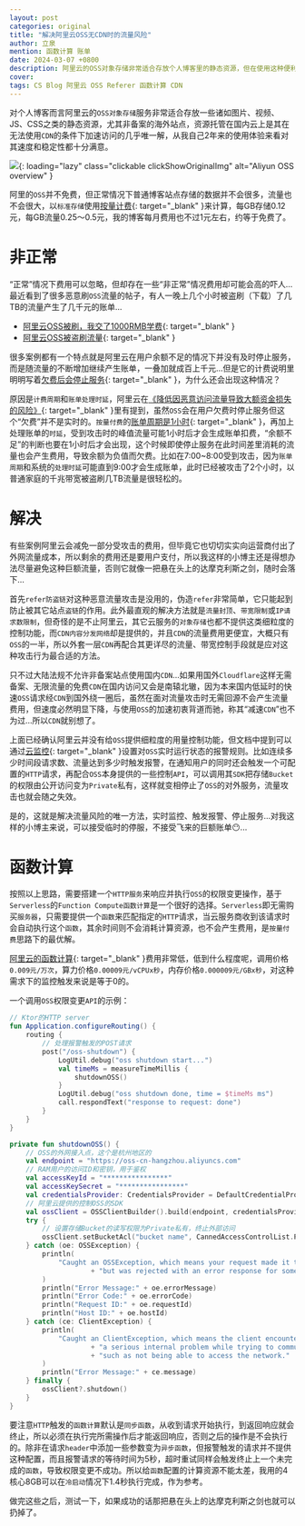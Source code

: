 ```yaml
---
layout: post
categories: original
title: "解决阿里云OSS无CDN时的流量风险"
author: 立泉
mention: 函数计算 账单
date: 2024-03-07 +0800
description: 阿里云的OSS对象存储非常适合存放个人博客里的静态资源，但在使用这种便利服务的同时也伴随着流量攻击可能带来的巨额账单风险，是一把时刻悬在头顶的达摩克利斯之剑，不得不认真寻找对策...
cover: 
tags: CS Blog 阿里云 OSS Referer 函数计算 CDN
---
```


对个人博客而言阿里云的`OSS对象存储`服务非常适合存放一些诸如图片、视频、JS、CSS之类的静态资源，尤其非备案的海外站点，资源托管在国内云上是其在无法使用`CDN`的条件下加速访问的几乎唯一解，从我自己2年来的使用体验来看对其速度和稳定性都十分满意。

![](https://apqx.oss-cn-hangzhou.aliyuncs.com/blog/original/20240305/aliyun_oss_overview_thumb.jpg){: loading="lazy" class="clickable clickShowOriginalImg" alt="Aliyun OSS overview" }

阿里的`OSS`并不免费，但正常情况下普通博客站点存储的数据并不会很多，流量也不会很大，以`标准存储`使用[按量计费](https://www.aliyun.com/price/product?spm=a2c4g.11186623.0.0.14e17bbeBxYDQ9#/oss/detail/ossbag){: target="_blank" }来计算，每GB存储0.12元，每GB流量0.25～0.5元，我的博客每月费用也不过1元左右，约等于免费了。

# 非正常

“正常”情况下费用可以忽略，但却存在一些“非正常”情况费用却可能会高的吓人...最近看到了很多恶意刷`OSS`流量的帖子，有人一晚上几个小时被盗刷（下载）了几TB的流量产生了几千元的账单...

* [阿里云OSS被刷，我交了1000RMB学费](https://nickxu.me/post/aliyun-oss-brushed-1000rmb-fees){: target="_blank" }
* [阿里云OSS被盗刷流量](https://blog.t1m2h0u.com/archives/a-li-yun-oss-bei-dao-shua-liu-liang){: target="_blank" }

很多案例都有一个特点就是阿里云在用户余额不足的情况下并没有及时停止服务，而是随流量的不断增加继续产生账单，一叠加就成百上千元...但是它的计费说明里明明写着[欠费后会停止服务](https://help.aliyun.com/zh/oss/product-overview/overdue-payments#section-h0t-eo4-6d4){: target="_blank" }，为什么还会出现这种情况？

原因是`计费周期`和`账单处理时延`，阿里云在[《降低因恶意访问流量导致大额资金损失的风险》](https://www.alibabacloud.com/help/zh/oss/use-cases/reduce-the-risks-of-unexpectedly-high-fees-caused-by-malicious-access-traffic){: target="_blank" }里有提到，虽然`OSS`会在用户欠费时停止服务但这个“欠费”并不是实时的。`按量付费`的[账单周期是1小时](https://help.aliyun.com/zh/oss/product-overview/billing-overview#section-13i-c1v-cw7){: target="_blank" }，再加上处理账单的`时延`，受到攻击时的峰值流量可能1小时后才会生成账单扣费，“余额不足”的判断也要在1小时后才会出现，这个时候即使停止服务在此时间差里消耗的流量也会产生费用，导致余额为负值而欠费。比如在7:00~8:00受到攻击，因为`账单周期`和系统的`处理时延`可能直到9:00才会生成账单，此时已经被攻击了2个小时，以普通家庭的千兆带宽被盗刷几TB流量是很轻松的。

# 解决

有些案例阿里云会减免一部分受攻击的费用，但毕竟它也切切实实向运营商付出了外网流量成本，所以剩余的费用还是要用户支付，所以我这样的小博主还是得想办法尽量避免这种巨额流量，否则它就像一把悬在头上的达摩克利斯之剑，随时会落下...

首先`refer防盗链`对这种恶意流量攻击是没用的，伪造`refer`非常简单，它只能起到防止被其它站点`盗链`的作用。此外最直观的解决方法就是`流量封顶`、`带宽限制`或`IP请求数限制`，但奇怪的是不止阿里云，其它云服务的`对象存储`也都不提供这类细粒度的控制功能，而`CDN内容分发网络`却是提供的，并且`CDN`的流量费用更便宜，大概只有`OSS`的一半，所以外套一层`CDN`再配合其更详尽的流量、带宽控制手段就是应对这种攻击行为最合适的方法。

只不过大陆法规不允许非备案站点使用国内`CDN`...如果用国外`Cloudflare`这样无需备案、无限流量的免费`CDN`在国内访问又会是南辕北辙，因为本来国内低延时的快速`OSS`请求经`CDN`到国外绕一圈后，虽然在面对流量攻击时无需回源不会产生流量费用，但速度必然明显下降，与使用`OSS`的加速初衷背道而驰，称其“减速`CDN`”也不为过...所以`CDN`就别想了。

上面已经确认阿里云并没有给`OSS`提供细粒度的用量控制功能，但文档中提到可以通过[云监控](https://www.alibabacloud.com/help/zh/oss/use-cases/reduce-the-risks-of-unexpectedly-high-fees-caused-by-malicious-access-traffic#section-y8e-55z-qwf){: target="_blank" }设置对`OSS`实时运行状态的报警规则。比如连续多少时间段请求数、流量达到多少时触发报警，在通知用户的同时还会触发一个可配置的`HTTP`请求，再配合`OSS`本身提供的一些控制`API`，可以调用其`SDK`把存储`Bucket`的权限由公开访问变为`Private`私有，这样就变相停止了`OSS`的对外服务，流量攻击也就会随之失效。

是的，这就是解决流量风险的唯一方法，实时监控、触发报警、停止服务...对我这样的小博主来说，可以接受临时的停服，不接受飞来的巨额账单😶...

# 函数计算

按照以上思路，需要搭建一个`HTTP服务`来响应并执行`OSS`的权限变更操作，基于`Serverless`的`Function Compute函数计算`是一个很好的选择。`Serverless`即无需购买`服务器`，只需要提供一个`函数`来匹配指定的`HTTP`请求，当云服务商收到该请求时会自动执行这个`函数`，其余时间则不会消耗计算资源，也不会产生费用，是`按量付费`思路下的最优解。

[阿里云的函数计算](https://www.aliyun.com/product/fc){: target="_blank" }费用非常低，低到什么程度呢，调用价格`0.009元/万次`，算力价格`0.00009元/vCPUx秒`，内存价格`0.000009元/GBx秒`，对这种需求下的监控触发来说是等于0的。

一个调用`OSS`权限变更`API`的示例：

```kotlin
// Ktor的HTTP server
fun Application.configureRouting() {
    routing {
        // 处理报警触发的POST请求
        post("/oss-shutdown") {
            LogUtil.debug("oss shutdown start...")
            val timeMs = measureTimeMillis {
                shutdownOSS()
            }
            LogUtil.debug("oss shutdown done, time = $timeMs ms")
            call.respondText("response to request: done")
        }
    }
}

private fun shutdownOSS() {
    // OSS的外网接入点，这个是杭州地区的
    val endpoint = "https://oss-cn-hangzhou.aliyuncs.com"
    // RAM用户的访问ID和密钥，用于鉴权
    val accessKeyId = "****************"
    val accessKeySecret = "****************"
    val credentialsProvider: CredentialsProvider = DefaultCredentialProvider(accessKeyId, accessKeySecret)
    // 阿里云提供的控制OSS的SDK
    val ossClient = OSSClientBuilder().build(endpoint, credentialsProvider)
    try {
        // 设置存储Bucket的读写权限为Private私有，终止外部访问
        ossClient.setBucketAcl("bucket name", CannedAccessControlList.Private)
    } catch (oe: OSSException) {
        println(
            "Caught an OSSException, which means your request made it to OSS, "
                    + "but was rejected with an error response for some reason."
        )
        println("Error Message:" + oe.errorMessage)
        println("Error Code:" + oe.errorCode)
        println("Request ID:" + oe.requestId)
        println("Host ID:" + oe.hostId)
    } catch (ce: ClientException) {
        println(
            "Caught an ClientException, which means the client encountered "
                    + "a serious internal problem while trying to communicate with OSS, "
                    + "such as not being able to access the network."
        )
        println("Error Message:" + ce.message)
    } finally {
        ossClient?.shutdown()
    }
}
```
要注意`HTTP`触发的`函数计算`默认是`同步函数`，从收到请求开始执行，到返回响应就会终止，所以必须在执行完所需操作后才能返回响应，否则之后的操作是不会执行的。除非在请求`header`中添加一些参数变为`异步函数`，但报警触发的请求并不提供这种配置，而且报警请求的等待时间为5秒，超时重试同样会触发终止上一个未完成的`函数`，导致权限变更不成功。所以给`函数`配置的计算资源不能太差，我用的4核心8GB可以在`冷启动`情况下1.4秒执行完成，作为参考。

做完这些之后，测试一下，如果成功的话那把悬在头上的达摩克利斯之剑也就可以扔掉了。


